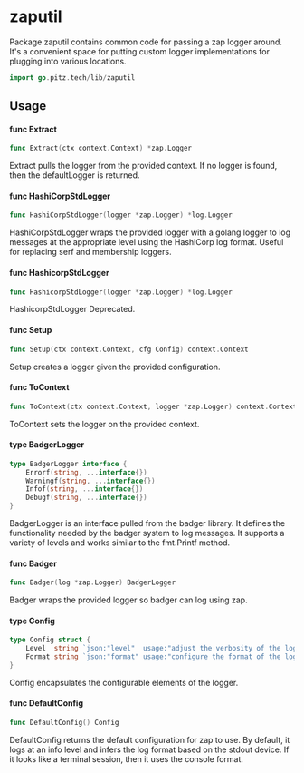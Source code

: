 # zaputil

Package zaputil contains common code for passing a zap logger around. It's a
convenient space for putting custom logger implementations for plugging into
various locations.

```go
import go.pitz.tech/lib/zaputil
```

## Usage

#### func Extract

```go
func Extract(ctx context.Context) *zap.Logger
```

Extract pulls the logger from the provided context. If no logger is found, then
the defaultLogger is returned.

#### func HashiCorpStdLogger

```go
func HashiCorpStdLogger(logger *zap.Logger) *log.Logger
```

HashiCorpStdLogger wraps the provided logger with a golang logger to log
messages at the appropriate level using the HashiCorp log format. Useful for
replacing serf and membership loggers.

#### func HashicorpStdLogger

```go
func HashicorpStdLogger(logger *zap.Logger) *log.Logger
```

HashicorpStdLogger Deprecated.

#### func Setup

```go
func Setup(ctx context.Context, cfg Config) context.Context
```

Setup creates a logger given the provided configuration.

#### func ToContext

```go
func ToContext(ctx context.Context, logger *zap.Logger) context.Context
```

ToContext sets the logger on the provided context.

#### type BadgerLogger

```go
type BadgerLogger interface {
	Errorf(string, ...interface{})
	Warningf(string, ...interface{})
	Infof(string, ...interface{})
	Debugf(string, ...interface{})
}
```

BadgerLogger is an interface pulled from the badger library. It defines the
functionality needed by the badger system to log messages. It supports a variety
of levels and works similar to the fmt.Printf method.

#### func Badger

```go
func Badger(log *zap.Logger) BadgerLogger
```

Badger wraps the provided logger so badger can log using zap.

#### type Config

```go
type Config struct {
	Level  string `json:"level"  usage:"adjust the verbosity of the logs" default:"info"`
	Format string `json:"format" usage:"configure the format of the logs" default:"json"`
}
```

Config encapsulates the configurable elements of the logger.

#### func DefaultConfig

```go
func DefaultConfig() Config
```

DefaultConfig returns the default configuration for zap to use. By default, it
logs at an info level and infers the log format based on the stdout device. If
it looks like a terminal session, then it uses the console format.
